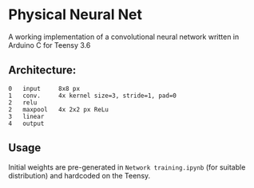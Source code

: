 # Physical Neural Net
A working implementation of a convolutional neural network written in Arduino C for Teensy 3.6

## Architecture:
```
0   input     8x8 px
1   conv.     4x kernel size=3, stride=1, pad=0
2   relu
2   maxpool   4x 2x2 px ReLu
3   linear
4   output
```

## Usage
Initial weights are pre-generated in `Network training.ipynb` (for suitable distribution) and hardcoded on the Teensy.

